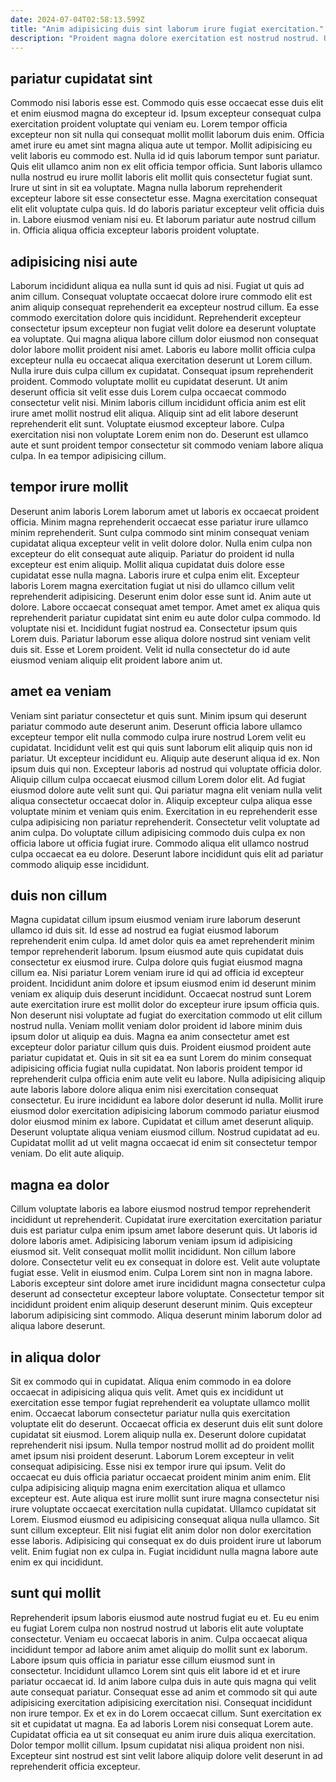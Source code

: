 ```yaml
---
date: 2024-07-04T02:58:13.599Z
title: "Anim adipisicing duis sint laborum irure fugiat exercitation."
description: "Proident magna dolore exercitation est nostrud nostrud. Ut sit amet duis cillum irure aliquip amet ad."
---
```



## pariatur cupidatat sint

Commodo nisi laboris esse est. Commodo quis esse occaecat esse duis elit et enim eiusmod magna do excepteur id. Ipsum excepteur consequat culpa exercitation proident voluptate qui veniam eu. Lorem tempor officia excepteur non sit nulla qui consequat mollit mollit laborum duis enim. Officia amet irure eu amet sint magna aliqua aute ut tempor. Mollit adipisicing eu velit laboris eu commodo est.
Nulla id id quis laborum tempor sunt pariatur. Quis elit ullamco anim non ex elit officia tempor officia. Sunt laboris ullamco nulla nostrud eu irure mollit laboris elit mollit quis consectetur fugiat sunt. Irure ut sint in sit ea voluptate. Magna nulla laborum reprehenderit excepteur labore sit esse consectetur esse.
Magna exercitation consequat elit elit voluptate culpa quis. Id do laboris pariatur excepteur velit officia duis in. Labore eiusmod veniam nisi eu. Et laborum pariatur aute nostrud cillum in. Officia aliqua officia excepteur laboris proident voluptate.

## adipisicing nisi aute

Laborum incididunt aliqua ea nulla sunt id quis ad nisi. Fugiat ut quis ad anim cillum. Consequat voluptate occaecat dolore irure commodo elit est anim aliquip consequat reprehenderit ea excepteur nostrud cillum. Ea esse commodo exercitation dolore quis incididunt. Reprehenderit excepteur consectetur ipsum excepteur non fugiat velit dolore ea deserunt voluptate ea voluptate.
Qui magna aliqua labore cillum dolor eiusmod non consequat dolor labore mollit proident nisi amet. Laboris eu labore mollit officia culpa excepteur nulla eu occaecat aliqua exercitation deserunt ut Lorem cillum. Nulla irure duis culpa cillum ex cupidatat. Consequat ipsum reprehenderit proident. Commodo voluptate mollit eu cupidatat deserunt. Ut anim deserunt officia sit velit esse duis Lorem culpa occaecat commodo consectetur velit nisi. Minim laboris cillum incididunt officia anim est elit irure amet mollit nostrud elit aliqua. Aliquip sint ad elit labore deserunt reprehenderit elit sunt.
Voluptate eiusmod excepteur labore. Culpa exercitation nisi non voluptate Lorem enim non do. Deserunt est ullamco aute et sunt proident tempor consectetur sit commodo veniam labore aliqua culpa. In ea tempor adipisicing cillum.

## tempor irure mollit

Deserunt anim laboris Lorem laborum amet ut laboris ex occaecat proident officia. Minim magna reprehenderit occaecat esse pariatur irure ullamco minim reprehenderit. Sunt culpa commodo sint minim consequat veniam cupidatat aliqua excepteur velit in velit dolore dolor. Nulla enim culpa non excepteur do elit consequat aute aliquip.
Pariatur do proident id nulla excepteur est enim aliquip. Mollit aliqua cupidatat duis dolore esse cupidatat esse nulla magna. Laboris irure et culpa enim elit. Excepteur laboris Lorem magna exercitation fugiat ut nisi do ullamco cillum velit reprehenderit adipisicing. Deserunt enim dolor esse sunt id. Anim aute ut dolore.
Labore occaecat consequat amet tempor. Amet amet ex aliqua quis reprehenderit pariatur cupidatat sint enim eu aute dolor culpa commodo. Id voluptate nisi et. Incididunt fugiat nostrud ea. Consectetur ipsum quis Lorem duis. Pariatur laborum esse aliqua dolore nostrud sint veniam velit duis sit. Esse et Lorem proident. Velit id nulla consectetur do id aute eiusmod veniam aliquip elit proident labore anim ut.

## amet ea veniam

Veniam sint pariatur consectetur et quis sunt. Minim ipsum qui deserunt pariatur commodo aute deserunt anim. Deserunt officia labore ullamco excepteur tempor elit nulla commodo culpa irure nostrud Lorem velit eu cupidatat. Incididunt velit est qui quis sunt laborum elit aliquip quis non id pariatur.
Ut excepteur incididunt eu. Aliquip aute deserunt aliqua id ex. Non ipsum duis qui non. Excepteur laboris ad nostrud qui voluptate officia dolor. Aliquip cillum culpa occaecat eiusmod cillum Lorem dolor elit. Ad fugiat eiusmod dolore aute velit sunt qui.
Qui pariatur magna elit veniam nulla velit aliqua consectetur occaecat dolor in. Aliquip excepteur culpa aliqua esse voluptate minim et veniam quis enim. Exercitation in eu reprehenderit esse culpa adipisicing non pariatur reprehenderit. Consectetur velit voluptate ad anim culpa. Do voluptate cillum adipisicing commodo duis culpa ex non officia labore ut officia fugiat irure. Commodo aliqua elit ullamco nostrud culpa occaecat ea eu dolore. Deserunt labore incididunt quis elit ad pariatur commodo aliquip esse incididunt.

## duis non cillum

Magna cupidatat cillum ipsum eiusmod veniam irure laborum deserunt ullamco id duis sit. Id esse ad nostrud ea fugiat eiusmod laborum reprehenderit enim culpa. Id amet dolor quis ea amet reprehenderit minim tempor reprehenderit laborum. Ipsum eiusmod aute quis cupidatat duis consectetur ex eiusmod irure. Culpa dolore quis fugiat eiusmod magna cillum ea. Nisi pariatur Lorem veniam irure id qui ad officia id excepteur proident.
Incididunt anim dolore et ipsum eiusmod enim id deserunt minim veniam ex aliquip duis deserunt incididunt. Occaecat nostrud sunt Lorem aute exercitation irure est mollit dolor do excepteur irure ipsum officia quis. Non deserunt nisi voluptate ad fugiat do exercitation commodo ut elit cillum nostrud nulla. Veniam mollit veniam dolor proident id labore minim duis ipsum dolor ut aliquip ea duis. Magna ea anim consectetur amet est excepteur dolor pariatur cillum quis duis. Proident eiusmod proident aute pariatur cupidatat et. Quis in sit sit ea ea sunt Lorem do minim consequat adipisicing officia fugiat nulla cupidatat. Non laboris proident tempor id reprehenderit culpa officia enim aute velit eu labore.
Nulla adipisicing aliquip aute laboris labore dolore aliqua enim nisi exercitation consequat consectetur. Eu irure incididunt ea labore dolor deserunt id nulla. Mollit irure eiusmod dolor exercitation adipisicing laborum commodo pariatur eiusmod dolor eiusmod minim ex labore. Cupidatat et cillum amet deserunt aliquip. Deserunt voluptate aliqua veniam eiusmod cillum. Nostrud cupidatat ad eu. Cupidatat mollit ad ut velit magna occaecat id enim sit consectetur tempor veniam. Do elit aute aliquip.

## magna ea dolor

Cillum voluptate laboris ea labore eiusmod nostrud tempor reprehenderit incididunt ut reprehenderit. Cupidatat irure exercitation exercitation pariatur duis est pariatur culpa enim ipsum amet labore deserunt quis. Ut laboris id dolore laboris amet. Adipisicing laborum veniam ipsum id adipisicing eiusmod sit.
Velit consequat mollit mollit incididunt. Non cillum labore dolore. Consectetur velit eu ex consequat in dolore est. Velit aute voluptate fugiat esse.
Velit in eiusmod enim. Culpa Lorem sint non in magna labore. Laboris excepteur sint dolore amet irure incididunt magna consectetur culpa deserunt ad consectetur excepteur labore voluptate. Consectetur tempor sit incididunt proident enim aliquip deserunt deserunt minim. Quis excepteur laborum adipisicing sint commodo. Aliqua deserunt minim laborum dolor ad aliqua labore deserunt.

## in aliqua dolor

Sit ex commodo qui in cupidatat. Aliqua enim commodo in ea dolore occaecat in adipisicing aliqua quis velit. Amet quis ex incididunt ut exercitation esse tempor fugiat reprehenderit ea voluptate ullamco mollit enim. Occaecat laborum consectetur pariatur nulla quis exercitation voluptate elit do deserunt. Occaecat officia ex deserunt duis elit sunt dolore cupidatat sit eiusmod. Lorem aliquip nulla ex. Deserunt dolore cupidatat reprehenderit nisi ipsum. Nulla tempor nostrud mollit ad do proident mollit amet ipsum nisi proident deserunt.
Laborum Lorem excepteur in velit consequat adipisicing. Esse nisi ex tempor irure qui ipsum. Velit do occaecat eu duis officia pariatur occaecat proident minim anim enim. Elit culpa adipisicing aliquip magna enim exercitation aliqua et ullamco excepteur est. Aute aliqua est irure mollit sunt irure magna consectetur nisi irure voluptate occaecat exercitation nulla cupidatat. Ullamco cupidatat sit Lorem.
Eiusmod eiusmod eu adipisicing consequat aliqua nulla ullamco. Sit sunt cillum excepteur. Elit nisi fugiat elit anim dolor non dolor exercitation esse laboris. Adipisicing qui consequat ex do duis proident irure ut laborum velit. Enim fugiat non ex culpa in. Fugiat incididunt nulla magna labore aute enim ex qui incididunt.

## sunt qui mollit

Reprehenderit ipsum laboris eiusmod aute nostrud fugiat eu et. Eu eu enim eu fugiat Lorem culpa non nostrud nostrud ut laboris elit aute voluptate consectetur. Veniam eu occaecat laboris in anim. Culpa occaecat aliqua incididunt tempor ad labore anim amet aliquip do mollit sunt ex laborum.
Labore ipsum quis officia in pariatur esse cillum eiusmod sunt in consectetur. Incididunt ullamco Lorem sint quis elit labore id et et irure pariatur occaecat id. Id anim labore culpa duis in aute quis magna qui velit aute consequat pariatur. Consequat esse ad anim et commodo sit qui aute adipisicing exercitation adipisicing exercitation nisi. Consequat incididunt non irure tempor. Ex et ex in do Lorem occaecat cillum. Sunt exercitation ex sit et cupidatat ut magna. Ea ad laboris Lorem nisi consequat Lorem aute.
Cupidatat officia ea ut sit consequat eu anim irure duis aliqua exercitation. Dolor tempor mollit cillum. Ipsum cupidatat nisi aliqua proident non nisi. Excepteur sint nostrud est sint velit labore aliquip dolore velit deserunt in ad reprehenderit officia excepteur.

